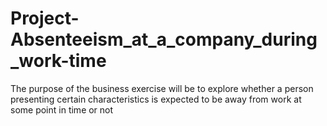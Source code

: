 # Project-Absenteeism_at_a_company_during_work-time
The purpose of the business exercise will be to explore whether a person presenting certain characteristics is expected to be away from work at some point in time or not
